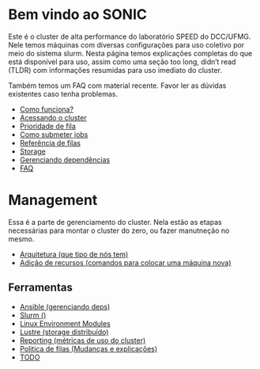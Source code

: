 # Bem vindo ao SONIC
Este é o cluster de alta performance do laboratório SPEED do DCC/UFMG. Nele temos máquinas com diversas configurações para uso coletivo por meio do sistema slurm. Nesta página temos explicações completas do que está disponível para uso, assim como uma seção too long, didn’t read (TLDR) com informações resumidas para uso imediato do cluster.

Também temos um FAQ com material recente. Favor ler as dúvidas existentes caso tenha problemas.

 - [Como funciona?](user/como-funciona.md)
 - [Acessando o cluster](link)
 - [Prioridade de fila](link)
 - [Como submeter jobs](link)
 - [Referência de filas](link)
 - [Storage](link)
 - [Gerenciando dependências](link)
 - [FAQ](link)


# Management
Essa é a parte de gerenciamento do cluster. Nela estão as etapas necessárias para montar o cluster do zero, ou fazer manutneção no mesmo.

 - [Arquitetura (que tipo de nós tem)](link)
 - [Adição de recursos (comandos para colocar uma máquina nova)](link)

## Ferramentas
 - [Ansible (gerenciando deps)](link)
 - [Slurm ()](link)
 - [Linux Environment Modules](link)
 - [Lustre (storage distribuído)](link)
 - [Reporting (métricas de uso do cluster)](link)
 - [Politica de filas (Mudanças e explicações)](link)
 - [TODO](link)
